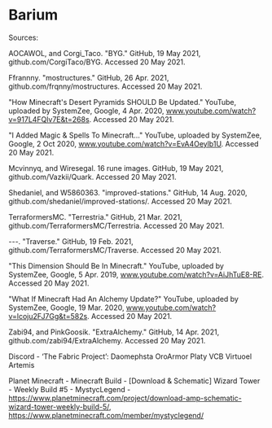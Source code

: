 # Barium
 
Sources: 

  AOCAWOL, and Corgi_Taco. "BYG." GitHub, 19 May 2021, github.com/CorgiTaco/BYG. Accessed 20 May 2021.
  
  Ffrannny. "mostructures." GitHub, 26 Apr. 2021, github.com/frqnny/mostructures. Accessed 20 May 2021.
  
  "How Minecraft's Desert Pyramids SHOULD Be Updated." YouTube, uploaded by SystemZee, Google, 4 Apr. 2020, www.youtube.com/watch?v=917L4FQlv7E&t=268s. Accessed 20 May 2021.
  
  "I Added Magic & Spells To Minecraft..." YouTube, uploaded by SystemZee, Google, 2 Oct 2020, www.youtube.com/watch?v=EvA4Oeylb1U. Accessed 20 May 2021.
  
  Mcvinnyq, and Wiresegal. 16 rune images. GitHub, 19 May 2021, github.com/Vazkii/Quark. Accessed 20 May 2021.
  
  Shedaniel, and W5860363. "improved-stations." GitHub, 14 Aug. 2020, github.com/shedaniel/improved-stations/. Accessed 20 May 2021.
  
  TerraformersMC. "Terrestria." GitHub, 21 Mar. 2021, github.com/TerraformersMC/Terrestria. Accessed 20 May 2021.
  
  ---. "Traverse." GitHub, 19 Feb. 2021, github.com/TerraformersMC/Traverse. Accessed 20 May 2021.
  
  "This Dimension Should Be In Minecraft." YouTube, uploaded by SystemZee, Google, 5 Apr. 2019, www.youtube.com/watch?v=AiJhTuE8-RE. Accessed 20 May 2021.
  
  "What If Minecraft Had An Alchemy Update?" YouTube, uploaded by SystemZee, Google, 19 Mar. 2020, www.youtube.com/watch?v=lcoju2FJ7Gg&t=582s. Accessed 20 May 2021.
  
  Zabi94, and PinkGoosik. "ExtraAlchemy." GitHub, 14 Apr. 2021, github.com/zabi94/ExtraAlchemy. Accessed 20 May 2021.

  Discord - ‘The Fabric Project’: 
    Daomephsta
    OroArmor
    Platy VCB
    Virtuoel
    Artemis

  Planet Minecraft - Minecraft Build - [Download & Schematic] Wizard Tower - Weekly Build #5 - MystycLegend - https://www.planetminecraft.com/project/download-amp-schematic-wizard-tower-weekly-build-5/, https://www.planetminecraft.com/member/mystyclegend/ 
